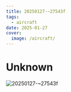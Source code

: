 ```yaml
---
title: 20250127-~27543f
tags:
  - aircraft
date: 2025-01-27
cover:
  image: /aircraft/
---
```


# Unknown

![20250127-~27543f](/aircraft/20250127-~27543f.jpg)